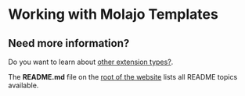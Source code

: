 # Working with Molajo Templates #


## Need more information? ##

Do you want to learn about [other extension types?](https://github.com/Molajo/Molajo/blob/core/distro/README.md).

The **README.md** file on the [root of the website](https://github.com/Molajo/Molajo/blob/core/README.md) lists all README topics available.